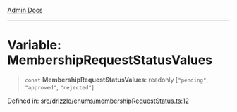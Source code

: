 [Admin Docs](/)

***

# Variable: MembershipRequestStatusValues

> `const` **MembershipRequestStatusValues**: readonly \[`"pending"`, `"approved"`, `"rejected"`\]

Defined in: [src/drizzle/enums/membershipRequestStatus.ts:12](https://github.com/Sourya07/talawa-api/blob/2dc82649c98e5346c00cdf926fe1d0bc13ec1544/src/drizzle/enums/membershipRequestStatus.ts#L12)
